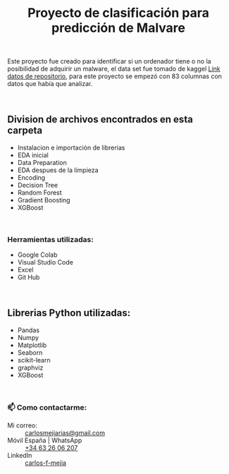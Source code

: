 <h1 align="center">Proyecto de clasificación para predicción de Malvare </h1><br>

<p>Este proyecto fue creado para identificar si un ordenador tiene o no la posibilidad de adquirir un malware, el data set fue tomado de kaggel <a href="https://www.kaggle.com/c/malwareiiitb">Link datos de repositorio</a>, para este proyecto se empezó con 83 columnas con datos que había que analizar.
</p>
<br>
<h2>Division de archivos encontrados en esta carpeta</h2>
<ul>
  <li>Instalacion e importación de librerias</li>
  <li>EDA inicial</li>
  <li>Data Preparation</li>
  <li>EDA despues de la limpieza</li>
  <li>Encoding</li>
  <li>Decision Tree</li>
  <li>Random Forest</li>
  <li>Gradient Boosting</li>
  <li>XGBoost</li>
</ul>
<br>
<h3>Herramientas utilizadas:</h3>
<ul>
  <li>Google Colab</li>
  <li>Visual Studio Code</li>
  <li>Excel</li>
  <li>Git Hub</li>
</ul>

<br>

<h2>Librerias Python utilizadas:</h2>
<ul> 
<li>Pandas</li>
<li>Numpy</li>
<li>Matplotlib</li>
<li>Seaborn</li>
<li>scikit-learn</li>
<li>graphviz</li>
<li>XGBoost</li>
</ul>
<br>
<h3>📫 Como contactarme:</h3>
<dl>
  <dt>Mi correo:</dt>
  <dd><a href="mailto:carlosmejiarias@gmail.com">carlosmejiarias@gmail.com</a></dd>
  <dt>Móvil España | WhatsApp</dt>
  <dd><a href="tel:+34632606207">+34 63 26 06 207</a></dd>
  <dt>LinkedIn</dt>
  <dd><a href="https://www.linkedin.com/in/carlos-f-mejia/">carlos-f-mejia</a></dd>
</dl>
